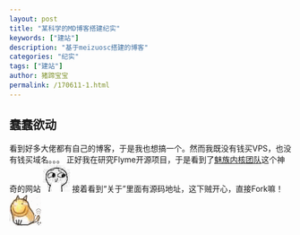 ```yaml
---
layout: post
title: "某科学的MD博客搭建纪实"
keywords: ["建站"]
description: "基于meizuosc搭建的博客"
categories: "纪实"
tags: ["建站"]
author: 猪蹄宝宝
permalink: /170611-1.html
---
```

## 蠢蠢欲动
看到好多大佬都有自己的博客，于是我也想搞一个。然而我既没有钱买VPS，也没有钱买域名。。。
正好我在研究Flyme开源项目，于是看到了[魅族内核团队](kernel.meizu.com)这个神奇的网站
![噘嘴](/images/posts/2017/06/juezui.jpg)
接着看到“关于”里面有源码地址，这下贼开心，直接Fork嘛！
![滑稽狗](/images/posts/2017/06/huajidog.gif)